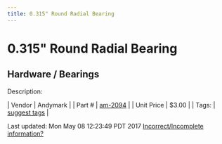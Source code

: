 ```yaml
---
title: 0.315" Round Radial Bearing
---
```


# 0.315" Round Radial Bearing
## Hardware / Bearings
Description: 	 

| Vendor | Andymark | 
| Part # | [am-2094](http://www.andymark.com/Bearings-s/239.htm) | 
| Unit Price | $3.00 | 
| Tags: | [suggest tags](https://docs.google.com/forms/d/e/1FAIpQLSeWyY8v3RgOty-MyWmh9U0iivNYN_molChYyS-0U-o-kOAv_g/viewform) | 

Last updated: Mon May 08 12:23:49 PDT 2017
 [Incorrect/Incomplete information?](https://docs.google.com/forms/d/e/1FAIpQLSeWyY8v3RgOty-MyWmh9U0iivNYN_molChYyS-0U-o-kOAv_g/viewform)